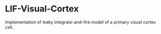 # LIF-Visual-Cortex
Implementation of leaky integrate-and-fire model of a primary visual cortex cell.
